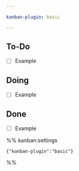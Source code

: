 ```yaml
---

kanban-plugin: basic

---
```


## To-Do

- [ ] Example


## Doing

- [ ] Example


## Done

- [ ] Example




%% kanban:settings
```
{"kanban-plugin":"basic"}
```
%%